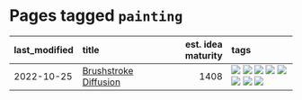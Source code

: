 # Pages tagged `painting`

|last_modified|title|est. idea maturity|tags
|:---|:---|---:|:---|
|2022-10-25|[Brushstroke Diffusion](../brushstroke-diffusion.md)|1408|[![](https://img.shields.io/badge/tag-artisticstyletransfer-683f3)](../tags/artisticstyletransfer.md) [![](https://img.shields.io/badge/tag-creativity-96bcc)](../tags/creativity.md) [![](https://img.shields.io/badge/tag-deepgenerativemodeling-77485f)](../tags/deepgenerativemodeling.md) [![](https://img.shields.io/badge/tag-experimental-c4c41f)](../tags/experimental.md) [![](https://img.shields.io/badge/tag-imageprocessing-e839f4)](../tags/imageprocessing.md) [![](https://img.shields.io/badge/tag-modeltraining-b08442)](../tags/modeltraining.md) [![](https://img.shields.io/badge/tag-painting-e6ab9)](../tags/painting.md) [![](https://img.shields.io/badge/tag-wip-92ab1c)](../tags/wip.md)|